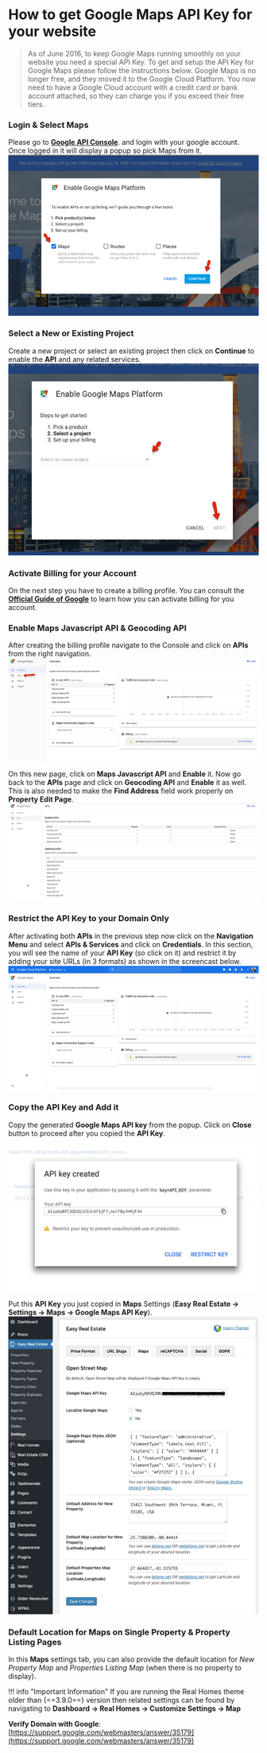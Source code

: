 # How to get Google Maps API Key for your website

> As of June 2016, to keep Google Maps running smoothly on your website you need a special API Key. To get and setup the API Key for Google Maps please follow the instructions below. Google Maps is no longer free, and they moved it to the Google Cloud Platform. You now need to have a Google Cloud account with a credit card or bank account attached, so they can charge you if you exceed their free tiers.

### **Login & Select Maps**

Please go to [**Google API Console**](https://cloud.google.com/maps-platform/#get-started). and login with your google account. Once logged in it will display a popup so pick Maps from it.
![Google Maps Setup](images/google-maps/pick-maps-popup.png)

### **Select a New or Existing Project**

Create a new project or select an existing project then click on **Continue** to enable the **API** and any related services.
![Real Homes Documentation](images/google-maps/create-or-existing.png)

### **Activate Billing for your Account**

On the next step you have to create a billing profile. You can consult the [**Official Guide of Google**](https://developers.google.com/maps/billing/gmp-billing) to learn how you can activate billing for you account.

### **Enable Maps Javascript API & Geocoding API**

After creating the billing profile navigate to the Console and click on **APIs** from the right navigation.
![Real Homes Documentation](images/google-maps/google-maps-apis.png)

On this new page, click on **Maps Javascript API** and **Enable** it. Now go back to the **APIs** page and click on **Geocoding API** and **Enable** it as well. This is also needed to make the **Find Address** field work properly on **Property Edit Page**. 
![Real Homes Documentation](images/google-maps/enable-geocoding-api.gif)

### **Restrict the API Key to your Domain Only**

After activating both **APIs** in the previous step now click on the **Navigation Menu** and select **APIs & Services** and click on **Credentials**. In this section, you will see the name of your **API Key** (so click on it) and restrict it by adding your site URLs (in 3 formats) as shown in the screencast below.
![Real Homes Documentation](images/google-maps/apis-and-services-http-referrers.gif)

### **Copy the API Key and Add it**

Copy the generated **Google Maps API key** from the popup. Click on **Close** button to proceed after you copied the **API Key**. 
![Real Homes Documentation](images/google-maps/api-key.png)

Put this **API Key** you just copied in **Maps** Settings (**Easy Real Estate → Settings → Maps → Google Maps API Key**).
![Real Homes Documentation](images/ere-tabs/maps.png)

### **Default Location for Maps on Single Property & Property Listing Pages**

In this **Maps** settings tab, you can also provide the default location for *New Property Map* and *Properties Listing Map* (when there is no property to display).

!!! info "Important Information"
    If you are running the Real Homes theme older than {==3.9.0==} version then related settings can be found by navigating to **Dashboard → Real Homes → Customize Settings → Map**

**Verify Domain with Google**: [https://support.google.com/webmasters/answer/35179](https://support.google.com/webmasters/answer/35179)
